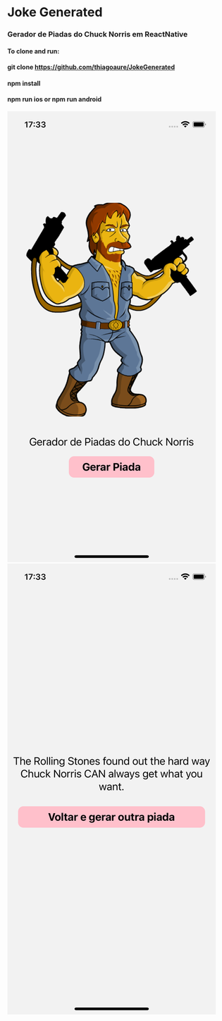 # Joke Generated

### Gerador de Piadas do Chuck Norris em ReactNative

#### To clone and run: 
#### git clone https://github.com/thiagoaure/JokeGenerated
#### npm install
#### npm run ios or npm run android 



![GitHub tela](/src/assets/tela1.png)
![GitHub tela](/src/assets/tela2.png)
